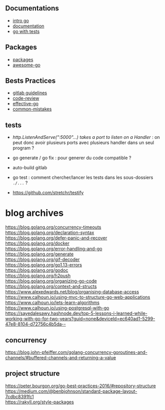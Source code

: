 ## Documentations
- [intro go](http://www.golang-book.com/books/intro)
- [documentation](https://golang.org/doc/)
- [go with tests](https://quii.gitbook.io/learn-go-with-tests/)

## Packages
- [packages](https://pkg.go.dev/)
- [awesome-go](https://github.com/avelino/awesome-go)

## Bests Practices
- [gitlab guidelines](https://docs.gitlab.com/ee/development/go_guide/)
- [code-review](https://github.com/golang/go/wiki/CodeReviewComments)
- [effective-go](https://golang.org/doc/effective_go)
- [common-mistakes](http://devs.cloudimmunity.com/gotchas-and-common-mistakes-in-go-golang/index.html)

## tests

- *http.ListenAndServe(":5000"...) takes a port to listen on a Handler* : on peut donc avoir plusieurs ports avec plusieurs handler dans un seul program ?

- go generate / go fix : pour generer du code compatible ?

- auto-build gitlab

- go test : comment chercher/lancer les tests dans les sous-dossiers `./...` ?

- https://github.com/stretchr/testify

# blog archives

https://blog.golang.org/concurrency-timeouts  
https://blog.golang.org/declaration-syntax  
https://blog.golang.org/defer-panic-and-recover  
https://blog.golang.org/docker  
https://blog.golang.org/error-handling-and-go  
https://blog.golang.org/generate  
https://blog.golang.org/gif-decoder  
https://blog.golang.org/go1.13-errors  
https://blog.golang.org/godoc  
https://blog.golang.org/h2push  
https://blog.golang.org/organizing-go-code  
https://blog.golang.org/context-and-structs  
https://www.alexedwards.net/blog/organising-database-access  
https://www.calhoun.io/using-mvc-to-structure-go-web-applications  
https://www.calhoun.io/lets-learn-algorithms  
https://www.calhoun.io/using-postgresql-with-go  
https://sayedalesawy.hashnode.dev/top-5-lessons-i-learned-while-working-with-go-for-two-years?guid=none&deviceId=ec640ad1-5299-47e8-8104-d72756c4b5da--

## concurrency

https://blog.john-pfeiffer.com/golang-concurrency-goroutines-and-channels/#buffered-channels-and-returning-a-value  

## project structure

https://peter.bourgon.org/go-best-practices-2016/#repository-structure  
https://medium.com/@benbjohnson/standard-package-layout-7cdbc8391fc1  
https://rakyll.org/style-packages  

